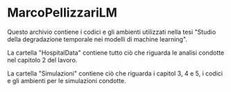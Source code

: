 # MarcoPellizzariLM
Questo archivio contiene i codici e gli ambienti utilizzati nella tesi "Studio della degradazione temporale nei modelli di machine learning".

La cartella "HospitalData" contiene tutto ciò che riguarda le analisi condotte nel capitolo 2 del lavoro.

La cartella "Simulazioni" contiene ciò che riguarda i capitol 3, 4 e 5, i codici e gli ambienti per le simulazioni condotte.

